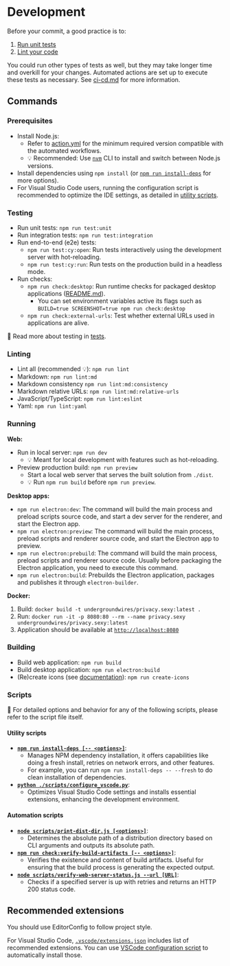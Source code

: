 # Development

Before your commit, a good practice is to:

1. [Run unit tests](#testing)
2. [Lint your code](#linting)

You could run other types of tests as well, but they may take longer time and overkill for your changes.
Automated actions are set up to execute these tests as necessary.
See [ci-cd.md](./ci-cd.md) for more information.

## Commands

### Prerequisites

- Install Node.js:
  - Refer to [action.yml](./../.github/actions/setup-node/action.yml) for the minimum required version compatible with the automated workflows.
  - 💡 Recommended: Use [`nvm`](https://github.com/nvm-sh/nvm) CLI to install and switch between Node.js versions.
- Install dependencies using `npm install` (or [`npm run install-deps`](#utility-scripts) for more options).
- For Visual Studio Code users, running the configuration script is recommended to optimize the IDE settings, as detailed in [utility scripts](#utility-scripts).

### Testing

- Run unit tests: `npm run test:unit`
- Run integration tests: `npm run test:integration`
- Run end-to-end (e2e) tests:
  - `npm run test:cy:open`: Run tests interactively using the development server with hot-reloading.
  - `npm run test:cy:run`: Run tests on the production build in a headless mode.
- Run checks:
  - `npm run check:desktop`: Run runtime checks for packaged desktop applications ([README.md](./../tests/checks/desktop-runtime-errors/check-desktop-runtime-errors/README.md)).
    - You can set environment variables active its flags such as `BUILD=true SCREENSHOT=true npm run check:desktop`
  - `npm run check:external-urls`: Test whether external URLs used in applications are alive.

📖 Read more about testing in [tests](./tests.md).

### Linting

- Lint all (recommended 💡): `npm run lint`
- Markdown: `npm run lint:md`
- Markdown consistency `npm run lint:md:consistency`
- Markdown relative URLs: `npm run lint:md:relative-urls`
- JavaScript/TypeScript: `npm run lint:eslint`
- Yaml: `npm run lint:yaml`

### Running

**Web:**

- Run in local server: `npm run dev`
  - 💡 Meant for local development with features such as hot-reloading.
- Preview production build: `npm run preview`
  - Start a local web server that serves the built solution from `./dist`.
  - 💡 Run `npm run build` before `npm run preview`.

**Desktop apps:**

- `npm run electron:dev`: The command will build the main process and preload scripts source code, and start a dev server for the renderer, and start the Electron app.
- `npm run electron:preview`: The command will build the main process, preload scripts and renderer source code, and start the Electron app to preview.
- `npm run electron:prebuild`: The command will build the main process, preload scripts and renderer source code. Usually before packaging the Electron application, you need to execute this command.
- `npm run electron:build`: Prebuilds the Electron application, packages and publishes it through `electron-builder`.

**Docker:**

1. Build: `docker build -t undergroundwires/privacy.sexy:latest .`
2. Run: `docker run -it -p 8080:80 --rm --name privacy.sexy undergroundwires/privacy.sexy:latest`
3. Application should be available at [`http://localhost:8080`](http://localhost:8080)

### Building

- Build web application: `npm run build`
- Build desktop application: `npm run electron:build`
- (Re)create icons (see [documentation](../img/README.md)): `npm run create-icons`

### Scripts

📖 For detailed options and behavior for any of the following scripts, please refer to the script file itself.

#### Utility scripts

- [**`npm run install-deps [-- <options>]`**](../scripts/npm-install.js):
  - Manages NPM dependency installation, it offers capabilities like doing a fresh install, retries on network errors, and other features.
  - For example, you can run `npm run install-deps -- --fresh` to do clean installation of dependencies.
- [**`python ./scripts/configure_vscode.py`**](../scripts/configure_vscode.py):
  - Optimizes Visual Studio Code settings and installs essential extensions, enhancing the development environment.

#### Automation scripts

- [**`node scripts/print-dist-dir.js [<options>]`**](../scripts/print-dist-dir.js):
  - Determines the absolute path of a distribution directory based on CLI arguments and outputs its absolute path.
- [**`npm run check:verify-build-artifacts [-- <options>]`**](../scripts/verify-build-artifacts.js):
  - Verifies the existence and content of build artifacts. Useful for ensuring that the build process is generating the expected output.
- [**`node scripts/verify-web-server-status.js --url [URL]`**](../scripts/verify-web-server-status.js):
  - Checks if a specified server is up with retries and returns an HTTP 200 status code.

## Recommended extensions

You should use EditorConfig to follow project style.

For Visual Studio Code, [`.vscode/extensions.json`](./../.vscode/extensions.json) includes list of recommended extensions.
You can use [VSCode configuration script](#utility-scripts) to automatically install those.
